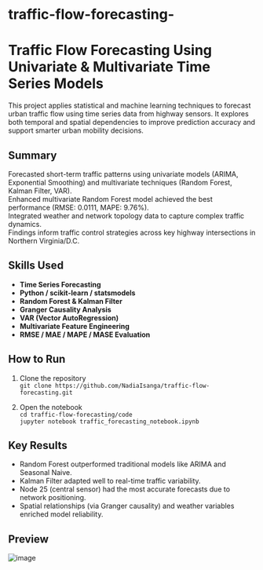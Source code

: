# traffic-flow-forecasting-
# Traffic Flow Forecasting Using Univariate & Multivariate Time Series Models

This project applies statistical and machine learning techniques to forecast urban traffic flow using time series data from highway sensors. It explores both temporal and spatial dependencies to improve prediction accuracy and support smarter urban mobility decisions.



## Summary

Forecasted short-term traffic patterns using univariate models (ARIMA, Exponential Smoothing) and multivariate techniques (Random Forest, Kalman Filter, VAR).  
Enhanced multivariate Random Forest model achieved the best performance (RMSE: 0.0111, MAPE: 9.76%).  
Integrated weather and network topology data to capture complex traffic dynamics.  
Findings inform traffic control strategies across key highway intersections in Northern Virginia/D.C.



##  Skills Used

- **Time Series Forecasting**
- **Python / scikit-learn / statsmodels**
- **Random Forest & Kalman Filter**
- **Granger Causality Analysis**
- **VAR (Vector AutoRegression)**
- **Multivariate Feature Engineering**
- **RMSE / MAE / MAPE / MASE Evaluation**



## How to Run

1. Clone the repository  
   `git clone https://github.com/NadiaIsanga/traffic-flow-forecasting.git`

2. Open the notebook  
   `cd traffic-flow-forecasting/code`  
   `jupyter notebook traffic_forecasting_notebook.ipynb`



## Key Results

- Random Forest outperformed traditional models like ARIMA and Seasonal Naive.
- Kalman Filter adapted well to real-time traffic variability.
- Node 25 (central sensor) had the most accurate forecasts due to network positioning.
- Spatial relationships (via Granger causality) and weather variables enriched model reliability.

## Preview 
![image](https://github.com/user-attachments/assets/8b85764c-2fa8-4f4e-bc94-fce7e8cdea8b)




